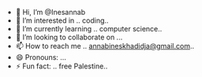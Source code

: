 - 👋 Hi, I’m @Inesannab
- 👀 I’m interested in .. coding..
- 🌱 I’m currently learning .. computer science..
- 💞️ I’m looking to collaborate on ...
- 📫 How to reach me .. annabineskhadidja@gmail.com..
- 😄 Pronouns: ...
- ⚡ Fun fact: .. free Palestine..

<!---
Inesannab/Inesannab is a ✨ special ✨ repository because its `README.md` (this file) appears on your GitHub profile.
You can click the Preview link to take a look at your changes.
--->
